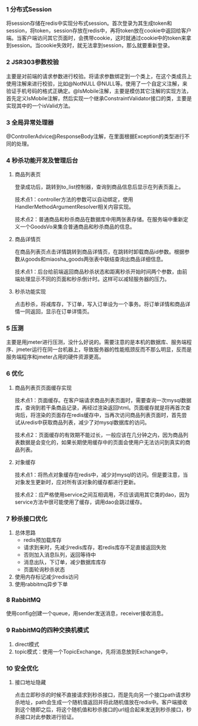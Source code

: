 ### 1 分布式Session

将session存储在redis中实现分布式session。首次登录为其生成token和session，将token，session存放在redis中，再将token放在cookie中返回给客户端。当客户端访问其它页面时，会携带cookie，这时就通过cookie中的token来拿到session。当cookie失效时，就无法拿到session，那么就要重新登录。

### 2 JSR303参数校验

主要是对前端的请求参数进行校验。将请求参数绑定到一个类上，在这个类成员上使用注解来进行校验，比如@NotNULL @NULL等。使用了一个自定义注解，来验证手机号码的格式正确定。@IsMobile注解，主要是模仿其它注解的实现方法，首先定义IsMobile注解，然后实现一个继承ConstraintValidator接口的类，主要是实现其中的一个isValid方法。

### 3 全局异常处理器

@ControllerAdvice@ResponseBody注解，在里面根据Exception的类型进行不同的处理。

### 4 秒杀功能开发及管理后台

1. 商品列表页

   登录成功后，跳转到to_list控制器，查询到商品信息后显示在列表页面上。

   技术点1：controller方法的参数可以自动绑定，使用HandlerMethodArgumentResolver相关内容实现。

   技术点2：普通商品和秒杀商品在数据库中用两张表存储。在服务端中重新定义一个GoodsVo来集合普通商品和秒杀商品的信息。

2. 商品详情页

   在商品列表页点击详情跳转到商品详情页，在跳转时卸载商品id参数。根据参数从goods和miaosha_goods两张表中联结查询出商品详细信息。
   
   技术点1：后台给前端返回商品秒杀状态和距离秒杀开始时间两个参数，由前端处理显示不同的页面和秒杀倒计时。这样可以减轻服务器的压力。
   
3. 秒杀功能实现

   点击秒杀，将减库存，下订单，写入订单设为一个事务。将订单详情和商品详情一同返回，显示在订单详情页。

### 5 压测

主要是用jmeter进行压测，没什么好说的。需要注意的是本机的数据库、服务端程序、jmeter运行在同一台机器上，导致服务器的性能瓶颈反而不那么明显，反而是服务端程序和jmeter占用的硬件资源更高。

### 6 优化

1. 商品列表页页面缓存实现

   技术点1：页面缓存。在客户端请求商品列表页面时，需要查询一次mysql数据库，查询到若干条商品记录，再经过渲染返回html。页面缓存就是将再首次查询后，将渲染的页面存在redis缓存中，当再次访问商品列表页面时，首先尝试从redis中获取商品列表，减少了对mysql数据库的访问。

   技术点2：页面缓存的有效期不能过长，一般应该在几分钟之内，因为商品列表数据是会变化的，如果长期使用缓存中的页面会使用户无法访问到真实的商品列表。

2. 对象缓存

   技术点1：将热点对象缓存在redis中，减少对mysql的访问。但是要注意，当对象发生更新时，应对所有该对象的缓存都进行更新。

   技术点2：应严格使用service之间互相调用，不应该调用其它类的dao，因为service方法中很可能使用了缓存，调用dao会跳过缓存。



### 7 秒杀接口优化

1. 总体思路
   - redis预加载库存
   - 请求到来时，先减少redis库存，若redis库存不足直接返回失败
   - 否则加入消息队列，返回等待中
   - 消息出队，下订单，减少数据库库存
   - 页面轮询秒杀状态
2. 使用内存标记减少redis访问
3. 使用rabbitmq异步下单

### 8 RabbitMQ

使用config创建一个queue，用sender发送消息，receiver接收消息。

### 9 RabbitMQ的四种交换机模式

1. direct模式
2. topic模式：使用一个TopicExchange，先将消息放到Exchange中，



### 10 安全优化

1. 接口地址隐藏

   点击立即秒杀的时候不直接请求到秒杀接口，而是先向另一个接口path请求秒杀地址，path会生成一个随机值返回并将此随机值放在redis中。客户端接收到这个随即之后，将这个随机值和秒杀接口的url组合起来发送到秒杀接口，秒杀接口对此参数进行验证。

###  